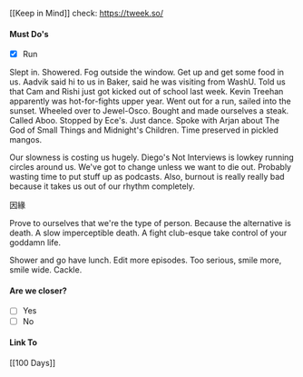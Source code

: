 [[Keep in Mind]]
check: https://tweek.so/
#### Must Do's
- [x] Run

Slept in. Showered. Fog outside the window. Get up and get some food in us. Aadvik said hi to us in Baker, said he was visiting from WashU. Told us that Cam and Rishi just got kicked out of school last week. Kevin Treehan apparently was hot-for-fights upper year. Went out for a run, sailed into the sunset. Wheeled over to Jewel-Osco. Bought and made ourselves a steak. Called Aboo. Stopped by Ece's. Just dance. Spoke with Arjan about The God of Small Things and Midnight's Children. Time preserved in pickled mangos. 

Our slowness is costing us hugely. Diego's Not Interviews is lowkey running circles around us. We've got to change unless we want to die out. Probably wasting time to put stuff up as podcasts. Also, burnout is really really bad because it takes us out of our rhythm completely. 

因緣

Prove to ourselves that we're the type of person. Because the alternative is death. A slow imperceptible death. A fight club-esque take control of your goddamn life. 

Shower and go have lunch. Edit more episodes.
Too serious, smile more, smile wide. Cackle.
#### Are we closer?
- [ ] Yes
- [ ] No
#### Link To
[[100 Days]]